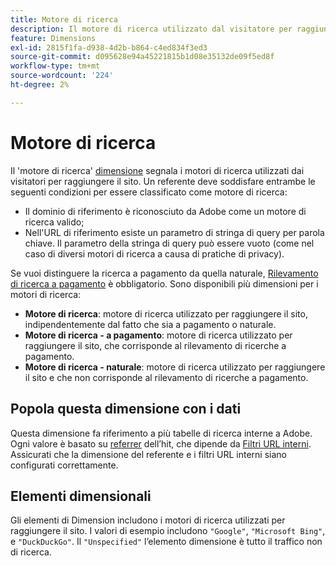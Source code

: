 ```yaml
---
title: Motore di ricerca
description: Il motore di ricerca utilizzato dal visitatore per raggiungere il sito.
feature: Dimensions
exl-id: 2815f1fa-d938-4d2b-b864-c4ed834f3ed3
source-git-commit: d095628e94a45221815b1d08e35132de09f5ed8f
workflow-type: tm+mt
source-wordcount: '224'
ht-degree: 2%

---
```


# Motore di ricerca

Il &#39;motore di ricerca&#39; [dimensione](overview.md) segnala i motori di ricerca utilizzati dai visitatori per raggiungere il sito. Un referente deve soddisfare entrambe le seguenti condizioni per essere classificato come motore di ricerca:

* Il dominio di riferimento è riconosciuto da Adobe come un motore di ricerca valido;
* Nell&#39;URL di riferimento esiste un parametro di stringa di query per parola chiave. Il parametro della stringa di query può essere vuoto (come nel caso di diversi motori di ricerca a causa di pratiche di privacy).

Se vuoi distinguere la ricerca a pagamento da quella naturale, [Rilevamento di ricerca a pagamento](/help/admin/admin/c-manage-report-suites/c-edit-report-suites/general/paid-search-detection/paid-search-detection.md) è obbligatorio. Sono disponibili più dimensioni per i motori di ricerca:

* **Motore di ricerca**: motore di ricerca utilizzato per raggiungere il sito, indipendentemente dal fatto che sia a pagamento o naturale.
* **Motore di ricerca - a pagamento**: motore di ricerca utilizzato per raggiungere il sito, che corrisponde al rilevamento di ricerche a pagamento.
* **Motore di ricerca - naturale**: motore di ricerca utilizzato per raggiungere il sito e che non corrisponde al rilevamento di ricerche a pagamento.

## Popola questa dimensione con i dati

Questa dimensione fa riferimento a più tabelle di ricerca interne a Adobe. Ogni valore è basato su [referrer](referrer.md) dell’hit, che dipende da [Filtri URL interni](/help/admin/admin/c-manage-report-suites/c-edit-report-suites/general/internal-url-filter-admin.md). Assicurati che la dimensione del referente e i filtri URL interni siano configurati correttamente.

## Elementi dimensionali

Gli elementi di Dimension includono i motori di ricerca utilizzati per raggiungere il sito. I valori di esempio includono `"Google"`, `"Microsoft Bing"`, e `"DuckDuckGo"`. Il `"Unspecified"` l’elemento dimensione è tutto il traffico non di ricerca.
